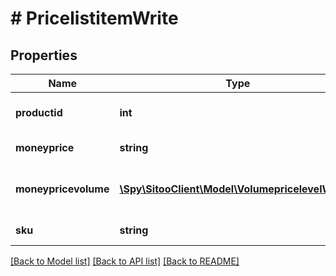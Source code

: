 # # PricelistitemWrite

## Properties

Name | Type | Description | Notes
------------ | ------------- | ------------- | -------------
**productid** | **int** | Product ID for the price list item. | [optional]
**moneyprice** | **string** | The price for the product. |
**moneypricevolume** | [**\Spy\SitooClient\Model\VolumepricelevelWrite[]**](VolumepricelevelWrite.md) | Volume pricing for the price list item. Array of volumepricelevel. | [optional]
**sku** | **string** | SKU for the price list item. | [optional]

[[Back to Model list]](../../README.md#models) [[Back to API list]](../../README.md#endpoints) [[Back to README]](../../README.md)
